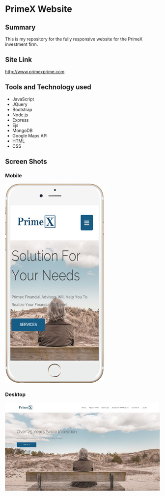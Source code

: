 # PrimeX Website #

## Summary ##

This is my repository for the fully responsive website for the PrimeX investment firm. 

## Site Link ##
http://www.primexprime.com

## Tools and Technology used ##

* JavaScript
* JQuery
* Bootstrap
* Node.js
* Express
* Ejs
* MongoDB
* Google Maps API
* HTML
* CSS

## Screen Shots ##

### Mobile ###
![bgmobile22.jpg](https://github.com/RichardFelix/Primex_Website/blob/master/pics/bgmobile22.jpg)

### Desktop ###
![desktop2.JPG](https://raw.githubusercontent.com/RichardFelix/Primex_Website/master/pics/desktop2.JPG)
